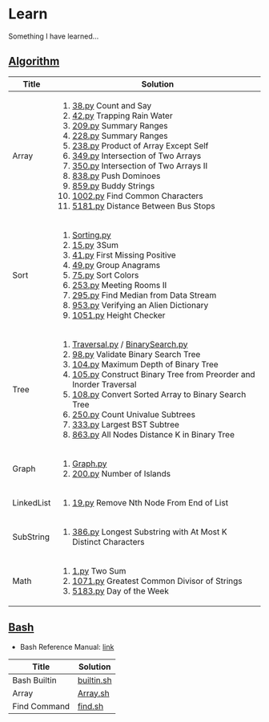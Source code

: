 # Learn
Something I have learned...

## [Algorithm](./algorithm/)
| Title | Solution |
| ----- | -------- |
| Array  | <ol><li>[38.py](./algorithm/Array/38.py) Count and Say</li><li>[42.py](./algorithm/Array/42.py) Trapping Rain Water</li><li>[209.py](./algorithm/Array/209.py) Summary Ranges</li><li>[228.py](./algorithm/Array/228.py) Summary Ranges</li><li>[238.py](./algorithm/Array/238.py) Product of Array Except Self</li><li>[349.py](./algorithm/Array/349.py) Intersection of Two Arrays</li><li>[350.py](./algorithm/Array/350.py) Intersection of Two Arrays II</li><li>[838.py](./algorithm/Array/838.py) Push Dominoes</li><li>[859.py](./algorithm/Array/859.py) Buddy Strings</li><li>[1002.py](./algorithm/Array/1002.py) Find Common Characters</li><li>[5181.py](./algorithm/Array/5181.py) Distance Between Bus Stops</li></ol> |
| Sort  | <ol><li>[Sorting.py](./algorithm/Sort/Sorting.py)</li><li>[15.py](./algorithm/Sort/15.py) 3Sum</li><li>[41.py](./algorithm/Sort/41.py) First Missing Positive</li><li>[49.py](./algorithm/Sort/49.py) Group Anagrams</li><li>[75.py](./algorithm/Sort/75.py) Sort Colors</li><li>[253.py](./algorithm/Sort/253.py) Meeting Rooms II</li><li>[295.py](./algorithm/Sort/295.py) Find Median from Data Stream</li><li>[953.py](./algorithm/Sort/953.py) Verifying an Alien Dictionary</li><li>[1051.py](./algorithm/Sort/1051.py) Height Checker</li></ol> |
| Tree  | <ol><li>[Traversal.py](./algorithm/Tree/Traversal.py) / [BinarySearch.py](./algorithm/Tree/BinarySearch.py)</li><li>[98.py](./algorithm/Tree/98.py) Validate Binary Search Tree</li><li>[104.py](./algorithm/Tree/104.py) Maximum Depth of Binary Tree</li><li>[105.py](./algorithm/Tree/105.py) Construct Binary Tree from Preorder and Inorder Traversal</li><li>[108.py](./algorithm/Tree/108.py) Convert Sorted Array to Binary Search Tree</li><li>[250.py](./algorithm/Tree/250.py) Count Univalue Subtrees</li><li>[333.py](./algorithm/Tree/333.py) Largest BST Subtree</li><li>[863.py](./algorithm/Tree/863.py) All Nodes Distance K in Binary Tree</li></ol> |
| Graph | <ol><li>[Graph.py](./algorithm/Graph/Graph.py)</li><li>[200.py](./algorithm/Graph/200.py) Number of Islands</li></ol> |
| LinkedList | <ol><li>[19.py](./algorithm/Graph/19.py) Remove Nth Node From End of List</li></ol> |
| SubString | <ol><li>[386.py](./algorithm/SubString/386.py) Longest Substring with At Most K Distinct Characters</li></ol> |
| Math | <ol><li>[1.py](./algorithm/Math/1.py) Two Sum</li><li>[1071.py](./algorithm/Math/1071.py) Greatest Common Divisor of Strings</li><li>[5183.py](./algorithm/Math/5183.py) Day of the Week</li></ol> |

## [Bash](./bash/)
* Bash Reference Manual: [link](https://www.gnu.org/software/bash/manual/bash.html)

| Title      | Solution                      |
| -----      | --------                      | 
|Bash Builtin|[builtin.sh](./bash/builtin.sh)|
|Array       |[Array.sh](./bash/Array.sh)    |
|Find Command|[find.sh](./bash/find.sh)      |
